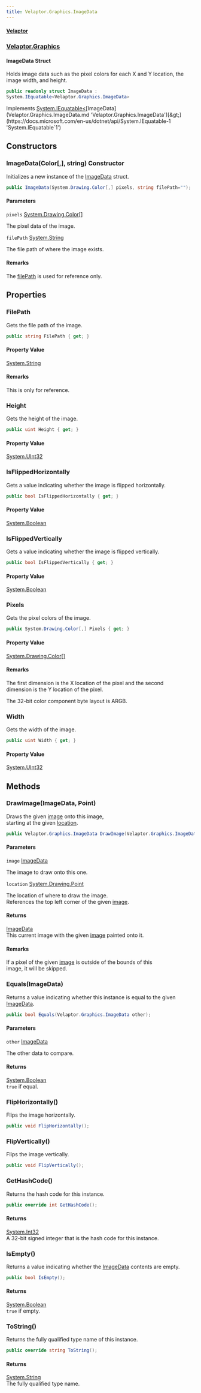```yaml
---
title: Velaptor.Graphics.ImageData
---
```


#### [Velaptor](Namespaces.md 'Velaptor Namespaces')
### [Velaptor.Graphics](Velaptor.Graphics.md 'Velaptor.Graphics')

#### ImageData Struct

Holds image data such as the pixel colors for each X and Y location, the image width, and height.

```csharp
public readonly struct ImageData :
System.IEquatable<Velaptor.Graphics.ImageData>
```

Implements [System.IEquatable&lt;](https://docs.microsoft.com/en-us/dotnet/api/System.IEquatable-1 'System.IEquatable`1')[ImageData](Velaptor.Graphics.ImageData.md 'Velaptor.Graphics.ImageData')[&gt;](https://docs.microsoft.com/en-us/dotnet/api/System.IEquatable-1 'System.IEquatable`1')
## Constructors

<a name='Velaptor.Graphics.ImageData.ImageData(System.Drawing.Color[,],string)'></a>

### ImageData(Color[,], string) Constructor

Initializes a new instance of the [ImageData](Velaptor.Graphics.ImageData.md 'Velaptor.Graphics.ImageData') struct.

```csharp
public ImageData(System.Drawing.Color[,] pixels, string filePath="");
```
#### Parameters

<a name='Velaptor.Graphics.ImageData.ImageData(System.Drawing.Color[,],string).pixels'></a>

`pixels` [System.Drawing.Color](https://docs.microsoft.com/en-us/dotnet/api/System.Drawing.Color 'System.Drawing.Color')[[]](https://docs.microsoft.com/en-us/dotnet/api/System.Array 'System.Array')

The pixel data of the image.

<a name='Velaptor.Graphics.ImageData.ImageData(System.Drawing.Color[,],string).filePath'></a>

`filePath` [System.String](https://docs.microsoft.com/en-us/dotnet/api/System.String 'System.String')

The file path of where the image exists.

#### Remarks
The [filePath](Velaptor.Graphics.ImageData.md#Velaptor.Graphics.ImageData.ImageData(System.Drawing.Color[,],string).filePath 'Velaptor.Graphics.ImageData.ImageData(System.Drawing.Color[,], string).filePath') is used for reference only.
## Properties

<a name='Velaptor.Graphics.ImageData.FilePath'></a>

### FilePath 

Gets the file path of the image.

```csharp
public string FilePath { get; }
```

#### Property Value
[System.String](https://docs.microsoft.com/en-us/dotnet/api/System.String 'System.String')

#### Remarks
This is only for reference.

<a name='Velaptor.Graphics.ImageData.Height'></a>

### Height 

Gets the height of the image.

```csharp
public uint Height { get; }
```

#### Property Value
[System.UInt32](https://docs.microsoft.com/en-us/dotnet/api/System.UInt32 'System.UInt32')

<a name='Velaptor.Graphics.ImageData.IsFlippedHorizontally'></a>

### IsFlippedHorizontally 

Gets a value indicating whether the image is flipped horizontally.

```csharp
public bool IsFlippedHorizontally { get; }
```

#### Property Value
[System.Boolean](https://docs.microsoft.com/en-us/dotnet/api/System.Boolean 'System.Boolean')

<a name='Velaptor.Graphics.ImageData.IsFlippedVertically'></a>

### IsFlippedVertically 

Gets a value indicating whether the image is flipped vertically.

```csharp
public bool IsFlippedVertically { get; }
```

#### Property Value
[System.Boolean](https://docs.microsoft.com/en-us/dotnet/api/System.Boolean 'System.Boolean')

<a name='Velaptor.Graphics.ImageData.Pixels'></a>

### Pixels 

Gets the pixel colors of the image.

```csharp
public System.Drawing.Color[,] Pixels { get; }
```

#### Property Value
[System.Drawing.Color](https://docs.microsoft.com/en-us/dotnet/api/System.Drawing.Color 'System.Drawing.Color')[[]](https://docs.microsoft.com/en-us/dotnet/api/System.Array 'System.Array')

#### Remarks
The first dimension is the X location of the pixel and the second  
dimension is the Y location of the pixel.  
  
The 32-bit color component byte layout is ARGB.

<a name='Velaptor.Graphics.ImageData.Width'></a>

### Width 

Gets the width of the image.

```csharp
public uint Width { get; }
```

#### Property Value
[System.UInt32](https://docs.microsoft.com/en-us/dotnet/api/System.UInt32 'System.UInt32')
## Methods

<a name='Velaptor.Graphics.ImageData.DrawImage(Velaptor.Graphics.ImageData,System.Drawing.Point)'></a>

### DrawImage(ImageData, Point) 

Draws the given [image](Velaptor.Graphics.ImageData.md#Velaptor.Graphics.ImageData.DrawImage(Velaptor.Graphics.ImageData,System.Drawing.Point).image 'Velaptor.Graphics.ImageData.DrawImage(Velaptor.Graphics.ImageData, System.Drawing.Point).image') onto this image,  
starting at the given [location](Velaptor.Graphics.ImageData.md#Velaptor.Graphics.ImageData.DrawImage(Velaptor.Graphics.ImageData,System.Drawing.Point).location 'Velaptor.Graphics.ImageData.DrawImage(Velaptor.Graphics.ImageData, System.Drawing.Point).location').

```csharp
public Velaptor.Graphics.ImageData DrawImage(Velaptor.Graphics.ImageData image, System.Drawing.Point location);
```
#### Parameters

<a name='Velaptor.Graphics.ImageData.DrawImage(Velaptor.Graphics.ImageData,System.Drawing.Point).image'></a>

`image` [ImageData](Velaptor.Graphics.ImageData.md 'Velaptor.Graphics.ImageData')

The image to draw onto this one.

<a name='Velaptor.Graphics.ImageData.DrawImage(Velaptor.Graphics.ImageData,System.Drawing.Point).location'></a>

`location` [System.Drawing.Point](https://docs.microsoft.com/en-us/dotnet/api/System.Drawing.Point 'System.Drawing.Point')

The location of where to draw the image.  
References the top left corner of the given [image](Velaptor.Graphics.ImageData.md#Velaptor.Graphics.ImageData.DrawImage(Velaptor.Graphics.ImageData,System.Drawing.Point).image 'Velaptor.Graphics.ImageData.DrawImage(Velaptor.Graphics.ImageData, System.Drawing.Point).image').

#### Returns
[ImageData](Velaptor.Graphics.ImageData.md 'Velaptor.Graphics.ImageData')  
This current image with the given [image](Velaptor.Graphics.ImageData.md#Velaptor.Graphics.ImageData.DrawImage(Velaptor.Graphics.ImageData,System.Drawing.Point).image 'Velaptor.Graphics.ImageData.DrawImage(Velaptor.Graphics.ImageData, System.Drawing.Point).image') painted onto it.

#### Remarks
If a pixel of the given [image](Velaptor.Graphics.ImageData.md#Velaptor.Graphics.ImageData.DrawImage(Velaptor.Graphics.ImageData,System.Drawing.Point).image 'Velaptor.Graphics.ImageData.DrawImage(Velaptor.Graphics.ImageData, System.Drawing.Point).image') is outside of the bounds of this  
image, it will be skipped.

<a name='Velaptor.Graphics.ImageData.Equals(Velaptor.Graphics.ImageData)'></a>

### Equals(ImageData) 

Returns a value indicating whether this instance is equal to the given [ImageData](Velaptor.Graphics.ImageData.md 'Velaptor.Graphics.ImageData').

```csharp
public bool Equals(Velaptor.Graphics.ImageData other);
```
#### Parameters

<a name='Velaptor.Graphics.ImageData.Equals(Velaptor.Graphics.ImageData).other'></a>

`other` [ImageData](Velaptor.Graphics.ImageData.md 'Velaptor.Graphics.ImageData')

The other data to compare.

#### Returns
[System.Boolean](https://docs.microsoft.com/en-us/dotnet/api/System.Boolean 'System.Boolean')  
`true` if equal.

<a name='Velaptor.Graphics.ImageData.FlipHorizontally()'></a>

### FlipHorizontally() 

Flips the image horizontally.

```csharp
public void FlipHorizontally();
```

<a name='Velaptor.Graphics.ImageData.FlipVertically()'></a>

### FlipVertically() 

Flips the image vertically.

```csharp
public void FlipVertically();
```

<a name='Velaptor.Graphics.ImageData.GetHashCode()'></a>

### GetHashCode() 

Returns the hash code for this instance.

```csharp
public override int GetHashCode();
```

#### Returns
[System.Int32](https://docs.microsoft.com/en-us/dotnet/api/System.Int32 'System.Int32')  
A 32-bit signed integer that is the hash code for this instance.

<a name='Velaptor.Graphics.ImageData.IsEmpty()'></a>

### IsEmpty() 

Returns a value indicating whether the [ImageData](Velaptor.Graphics.ImageData.md 'Velaptor.Graphics.ImageData') contents are empty.

```csharp
public bool IsEmpty();
```

#### Returns
[System.Boolean](https://docs.microsoft.com/en-us/dotnet/api/System.Boolean 'System.Boolean')  
`true` if empty.

<a name='Velaptor.Graphics.ImageData.ToString()'></a>

### ToString() 

Returns the fully qualified type name of this instance.

```csharp
public override string ToString();
```

#### Returns
[System.String](https://docs.microsoft.com/en-us/dotnet/api/System.String 'System.String')  
The fully qualified type name.